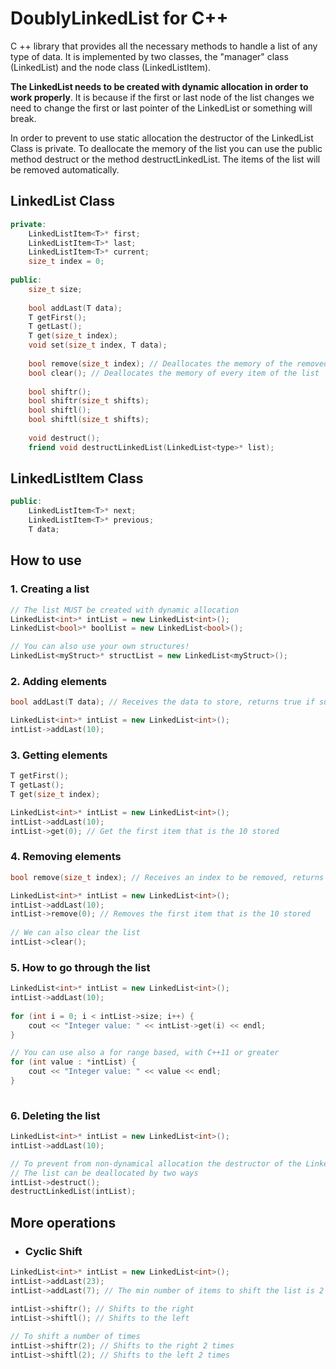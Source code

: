 # DoublyLinkedList for C++
C ++ library that provides all the necessary methods to handle a list of any type of data. It is implemented by two classes, the "manager" class (LinkedList) and the node class (LinkedListItem).

**The LinkedList needs to be created with dynamic allocation in order to work properly**. It is because if the first or last node of the list changes we need to change the first or last pointer of the LinkedList or something will break. 

In order to prevent to use static allocation the destructor of the LinkedList Class is private. To deallocate the memory of the list you can use the public method destruct or the method destructLinkedList. The items of the list will be removed automatically.

## LinkedList Class
```c++
private:
    LinkedListItem<T>* first;
    LinkedListItem<T>* last;
    LinkedListItem<T>* current;
    size_t index = 0;
    
public:
    size_t size;
    
    bool addLast(T data);
    T getFirst();
    T getLast();
    T get(size_t index);
    void set(size_t index, T data);
    
    bool remove(size_t index); // Deallocates the memory of the removed item
    bool clear(); // Deallocates the memory of every item of the list
    
    bool shiftr();
    bool shiftr(size_t shifts);
    bool shiftl();
    bool shiftl(size_t shifts);
            
    void destruct();
    friend void destructLinkedList(LinkedList<type>* list);
```

## LinkedListItem Class
```c++
public:
    LinkedListItem<T>* next;
    LinkedListItem<T>* previous;
    T data;

```

## How to use

### 1. Creating a list
```c++
// The list MUST be created with dynamic allocation
LinkedList<int>* intList = new LinkedList<int>();
LinkedList<bool>* boolList = new LinkedList<bool>();

// You can also use your own structures!
LinkedList<myStruct>* structList = new LinkedList<myStruct>();
```
### 2. Adding elements
```c++
bool addLast(T data); // Receives the data to store, returns true if success

LinkedList<int>* intList = new LinkedList<int>();
intList->addLast(10);
```
### 3. Getting elements
```c++
T getFirst();
T getLast();
T get(size_t index);

LinkedList<int>* intList = new LinkedList<int>();
intList->addLast(10);
intList->get(0); // Get the first item that is the 10 stored
```
### 4. Removing elements
```c++
bool remove(size_t index); // Receives an index to be removed, returns true if success

LinkedList<int>* intList = new LinkedList<int>();
intList->addLast(10);
intList->remove(0); // Removes the first item that is the 10 stored
    
// We can also clear the list
intList->clear();
```
### 5. How to go through the list
```c++
LinkedList<int>* intList = new LinkedList<int>();
intList->addLast(10);
    
for (int i = 0; i < intList->size; i++) {
    cout << "Integer value: " << intList->get(i) << endl;
}

// You can use also a for range based, with C++11 or greater
for (int value : *intList) {
    cout << "Integer value: " << value << endl;
}
   
```
### 6. Deleting the list
```c++
LinkedList<int>* intList = new LinkedList<int>();
intList->addLast(10);

// To prevent from non-dynamical allocation the destructor of the LinkedList Class is private
// The list can be deallocated by two ways
intList->destruct();
destructLinkedList(intList);
```
## More operations
- ###  Cyclic Shift
```c++
LinkedList<int>* intList = new LinkedList<int>();
intList->addLast(23);
intList->addLast(7); // The min number of items to shift the list is 2 

intList->shiftr(); // Shifts to the right
intList->shiftl(); // Shifts to the left
    
// To shift a number of times
intList->shiftr(2); // Shifts to the right 2 times
intList->shiftl(2); // Shifts to the left 2 times
```
